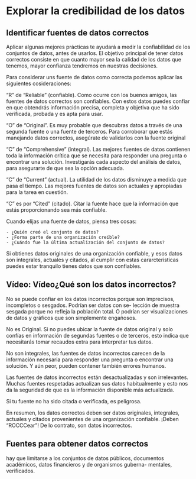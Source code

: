 # Explorar la credibilidad de los datos

## Identificar fuentes de datos correctos

Aplicar algunas mejores prácticas te ayudará a medir la confiabilidad de los conjuntos de datos, antes de usarlos. El
objetivo principal de tener datos correctos consiste en que cuanto mayor sea la calidad de los datos que tenemos, mayor
confianza tendremos en nuestras decisiones.

Para considerar uns fuente de datos como correcta podemos aplicar las siguientes cosideraciones:

“R” de “Reliable” (confiable). Como ocurre con los buenos amigos, las fuentes de datos correctos son confiables. Con
estos datos puedes confiar en que obtendrás información precisa, completa y objetiva que ha sido verificada, probada y
es apta para usar.

“O” de “Original”. Es muy probable que descubras datos a través de una segunda fuente o una fuente de terceros. Para
corroborar que estás manejando datos correctos, asegúrate de validarlos con la fuente original

“C” de “Comprehensive” (integral). Las mejores fuentes de datos contienen toda la información crítica que se necesita
para responder una pregunta o encontrar una solución. Investigarás cada aspecto del análisis de datos, para asegurarte
de que sea la opción adecuada.

“C” de “Current” (actual). La utilidad de los datos disminuye a medida que pasa el tiempo. Las mejores fuentes de datos
son actuales y apropiadas para la tarea en cuestión.

“C” es por “Cited” (citado). Citar la fuente hace que la información que estás proporcionando sea más confiable.

Cuando elijas una fuente de datos, piensa tres cosas:

    - ¿Quién creó el conjunto de datos?
    - ¿Forma parte de una organización creíble?
    - ¿Cuándo fue la última actualización del conjunto de datos?

Si obtienes datos originales de una organización confiable, y esos datos son integrales, actuales y citados, al cumplir
con estas cararcteristicas puedes estar tranquilo tienes datos que son confiables.

## Vídeo: Vídeo¿Qué son los datos incorrectos?

No se puede confiar en los datos incorrectos porque son imprecisos, incompletos o sesgados. Podrían ser datos con se-
lección de muestra sesgada porque no refleja la población total. O podrían ser visualizaciones de datos y gráficos que
son simplemente engañosos.

No es Original. Si no puedes ubicar la fuente de datos original y solo confías en información de segundas fuentes o de
terceros, esto indica que necesitarás tomar recaudos extra para interpretar tus datos.

No son integrales, las fuentes de datos incorrectos carecen de la información necesaria para responder una pregunta o
encontrar una solución. Y aún peor, pueden contener también errores humanos.

Las fuentes de datos incorrectos están desactualizadas y son irrelevantes. Muchas fuentes respetadas actualizan sus datos
habitualmente y esto nos da la seguridad de que es la información disponible más actualizada.

Si tu fuente no ha sido citada o verificada, es peligrosa.

En resumen, los datos correctos deben ser datos originales, integrales, actuales y citados provenientes de una organización
confiable. ¡Deben “ROCCCear”! De lo contrato, son datos incorrectos.

## Fuentes para obtener datos correctos

hay que limitarse a los conjuntos de datos públicos, documentos académicos, datos financieros y de organismos guberna-
mentales, verificados.
